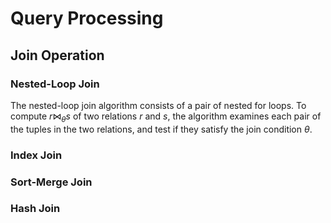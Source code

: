 # Query Processing

## Join Operation

### Nested-Loop Join

The nested-loop join algorithm consists of a pair of nested for loops. To compute $r \Join_{\theta} s$ of two relations $r$ and $s$, the algorithm examines each pair of the tuples in the two relations, and test if they satisfy the join condition $\theta$.

### Index Join

### Sort-Merge Join

### Hash Join
